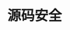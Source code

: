 
# 源码安全

<!-- 

 手把手教你Java项目源码安全审查！ 
 https://mp.weixin.qq.com/s/p-Y4AxeajW5hI2hjJyOP8w


  糟糕，系统又被攻击了 
 https://mp.weixin.qq.com/s/bFCCWS3E6K5o-T6Z34Tyfw


安全编码
https://souche.yuque.com/books/share/7404fb7c-896b-451a-ae21-344abf791d3b/agb2lw

你真的了解 SQL 注入吗？ 
https://mp.weixin.qq.com/s/NSo32pl5HOyRCXq98T11Rw

-->